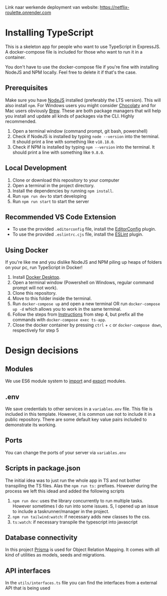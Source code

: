 Link naar werkende deployment van website: https://netflix-roulette.onrender.com

# Installing TypeScript

This is a skeleton app for people who want to use TypeScript in ExpressJS. A docker-compose file is included for those who want to run it in a container.

You don't have to use the docker-compose file if you're fine with installing NodeJS and NPM locally. Feel free to delete it if that's the case.

## Prerequisites
Make sure you have [NodeJS](https://nodejs.org/en/download/) installed (preferably the LTS version). This will also install `npm`. For Windows users you might consider [Chocolaty](https://chocolatey.org) and for Mac users obviously [Brew](https://brew.sh). These are both package managers that will help you install and update all kinds of packages via the CLI. Highly recommended. 

1. Open a terminal window (command prompt, git bash, powershell)
2. Check if NodeJS is installed by typing `node --version` into the terminal. It should print a line with something like `v18.18.0`.
3. Check if NPM is installed by typing  `npm --version` into the terminal. It should print a line with something like `9.8.0`.

## Local Development

1. Clone or download this repository to your computer
2. Open a terminal in the project directory.
3. Install the dependencies by running `npm install`.
4. Run `npm run dev` to start developing
5. Run `npm run start` to start the server

## Recommended VS Code Extension
 - To use the provided `.editorconfig` file, install the [EditorConfig](https://editorconfig.org/#download) plugin.
 - To use the provided `.eslintrc.cjs` file, install the [ESLint](https://eslint.org/docs/user-guide/integrations) plugin.

## Using Docker

If you're like me and you dislike NodeJS and NPM piling up heaps of folders on your pc, run TypeScript in Docker!

1. Install [Docker Desktop](https://www.docker.com/products/docker-desktop).
2. Open a terminal window (Powershell on Windows, regular command prompt will not work).
3. Clone this repository.
4. Move to this folder inside the terminal.
5. Run `docker-compose up` and open a new terminal OR run `docker-compose up -d` which allows you to work in the same terminal.
6. Follow the steps from [Instructions](#instructions) from step 4, but prefix all the commands with `docker-compose exec ts-app`.
7. Close the docker container by pressing `ctrl` + `c` or `docker-compose down`, respectively for step 5

# Design decisions

## Modules

We use ES6 module system to [import](https://developer.mozilla.org/en-US/docs/Web/JavaScript/Reference/Statements/import?retiredLocale=nl) and [export](https://developer.mozilla.org/en-US/docs/Web/JavaScript/Reference/Statements/export) modules.

## .env

We save credentials to other services in a `variables.env` file. This file is included in this template. However, it is common use not to include it in a public repository. There are some default key value pairs included to demonstrate its working.

## Ports

You can change the ports of your server via `variables.env`

## Scripts in package.json
The initial idea was to just run the whole app in TS and not bother transpiling the TS files. Alas the `npm run ts:` prefixes. However during the process we left this idead and added the following scripts
1. `npm run dev`: uses the library concurrently to run multiple tasks. However sometimes I do run into some issues. S, I opened up an issue to include a taskrunner/manager in the project.
2. `npm run tailwind:watch`: if necessary adds new classes to the css.
3. `ts:watch`: if necessary transpile the typescript into javascript

## Database connectivity
In this project [Prisma](https://www.prisma.io/docs/orm/overview/introduction/what-is-prisma) is used for Object Relation Mapping. It comes with all kind of utilities as models, seeds and migrations.

## API interfaces
In the `utils/interfaces.ts` file you can find the interfaces from a external API that is being used